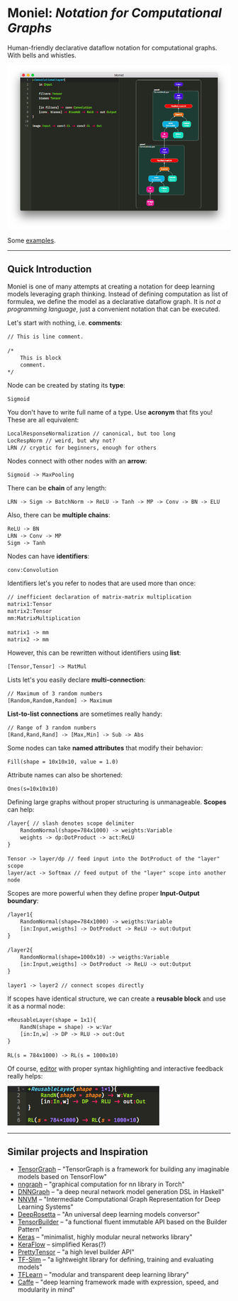 # Moniel: *Notation for Computational Graphs*
Human-friendly declarative dataflow notation for computational graphs. With bells and whistles.

![Demo](docs/images/Demo.png)

Some [examples](examples).

----------

## Quick Introduction
Moniel is one of many attempts at creating a notation for deep learning models leveraging graph thinking. Instead of defining computation as list of formulea, we define the model as a declarative dataflow graph. It is *not a programming language*, just a convenient notation that can be executed.

Let's start with nothing, i.e. **comments**:
```
// This is line comment.

/*
	This is block
	comment.
*/
```
Node can be created by stating its **type**:
```
Sigmoid
```
You don't have to write full name of a type. Use **acronym** that fits you! These are all equivalent:
```
LocalResponseNormalization // canonical, but too long
LocRespNorm // weird, but why not?
LRN // cryptic for beginners, enough for others
```
Nodes connect with other nodes with an **arrow**:
```
Sigmoid -> MaxPooling
```
There can be **chain** of any length:
```
LRN -> Sigm -> BatchNorm -> ReLU -> Tanh -> MP -> Conv -> BN -> ELU
```
Also, there can be **multiple chains**:
```
ReLU -> BN
LRN -> Conv -> MP
Sigm -> Tanh
```
Nodes can have **identifiers**:
```
conv:Convolution
```
Identifiers let's you refer to nodes that are used more than once:
```
// inefficient declaration of matrix-matrix multiplication
matrix1:Tensor
matrix2:Tensor
mm:MatrixMultiplication

matrix1 -> mm
matrix2 -> mm
```
However, this can be rewritten without identifiers using **list**:
```
[Tensor,Tensor] -> MatMul
```
Lists let's you easily declare **multi-connection**:
```
// Maximum of 3 random numbers
[Random,Random,Random] -> Maximum
```
**List-to-list connections** are sometimes really handy:
```
// Range of 3 random numbers
[Rand,Rand,Rand] -> [Max,Min] -> Sub -> Abs
```
Some nodes can take **named attributes** that modify their behavior:
```
Fill(shape = 10x10x10, value = 1.0)
```
Attribute names can also be shortened:
```
Ones(s=10x10x10)
```
Defining large graphs without proper structuring is unmanageable. **Scopes** can help:
```
/layer{ // slash denotes scope delimiter
	RandomNormal(shape=784x1000) -> weights:Variable
	weights -> dp:DotProduct -> act:ReLU
}

Tensor -> layer/dp // feed input into the DotProduct of the "layer" scope
layer/act -> Softmax // feed output of the "layer" scope into another node
```
Scopes are more powerful when they define proper **Input-Output boundary**:
```
/layer1{
    RandomNormal(shape=784x1000) -> weigths:Variable
    [in:Input,weigths] -> DotProduct -> ReLU -> out:Output
}

/layer2{
    RandomNormal(shape=1000x10) -> weigths:Variable
    [in:Input,weigths] -> DotProduct -> ReLU -> out:Output
}

layer1 -> layer2 // connect scopes directly
```
If scopes have identical structure, we can create a **reusable block** and use it as a normal node:
```
+ReusableLayer(shape = 1x1){
	RandN(shape = shape) -> w:Var
	[in:In,w] -> DP -> RLU -> out:Out
}

RL(s = 784x1000) -> RL(s = 1000x10)
```
Of course, [editor](https://www.youtube.com/watch?v=0DC0RMnuwxU) with proper syntax highlighting and interactive feedback really helps:

![Syntax highlightning helps](docs/images/ReusableLayer.png)

----------

## Similar projects and Inspiration
- [TensorGraph](https://github.com/hycis/TensorGraph) – "TensorGraph is a framework for building any imaginable models based on TensorFlow"
- [nngraph](https://github.com/torch/nngraph) – "graphical computation for nn library in Torch"
- [DNNGraph](https://github.com/ajtulloch/dnngraph) – "a deep neural network model generation DSL in Haskell"
- [NNVM](https://github.com/dmlc/nnvm) – "Intermediate Computational Graph Representation for Deep Learning Systems"
- [DeepRosetta](https://github.com/edgarriba/DeepRosetta) – "An universal deep learning models conversor"
- [TensorBuilder](https://cgarciae.github.io/tensorbuilder/) – "a functional fluent immutable API based on the Builder Pattern"
- [Keras](https://keras.io/) – "minimalist, highly modular neural networks library"
- [KeraFlow](https://github.com/ipod825/keraflow) – simplified Keras(?)
- [PrettyTensor](https://github.com/google/prettytensor) – "a high level builder API"
- [TF-Slim](https://github.com/tensorflow/models/blob/master/inception/inception/slim/README.md) – "a lightweight library for defining, training and evaluating models"
- [TFLearn](http://tflearn.org/) – "modular and transparent deep learning library"
- [Caffe](https://github.com/BVLC/caffe) – "deep learning framework made with expression, speed, and modularity in mind"
